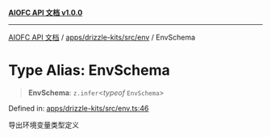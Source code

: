 [**AIOFC API 文档 v1.0.0**](../../../../../README.md)

***

[AIOFC API 文档](../../../../../modules.md) / [apps/drizzle-kits/src/env](../README.md) / EnvSchema

# Type Alias: EnvSchema

> **EnvSchema**: `z.infer`\<*typeof* `EnvSchema`\>

Defined in: [apps/drizzle-kits/src/env.ts:46](https://github.com/aiofc-nx/aiofc-server-20250113/blob/c42968e9d610c830827b0ce80268360670d99c8b/apps/drizzle-kits/src/env.ts#L46)

导出环境变量类型定义
